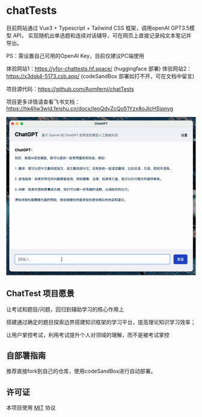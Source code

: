 # chatTests

目前网站通过 Vue3 + Typescript + Tailwind CSS 框架，调用openAI GPT3.5模型 API，
实现随机出单选题和连续对话辅导，可在网页上直接记录纯文本笔记并导出。

PS：需设置自己可用的OpenAI Key，目前仅建议PC端使用

体验网站1：https://yfor-chattests.hf.space/ (huggingface 部署)
体验网站2：https://x3dsk4-5173.csb.app/ (codeSandBox 部署如打不开，可在文档中留言)

项目源代码：https://github.com/Aomferni/chatTests

项目更多详情请查看飞书文档：https://hk4llw3wld.feishu.cn/docx/IeoQdvZcQo51Yzx8oJIcHSjqnyg

![preview](img/preview.gif)

## ChatTest 项目愿景

  让考试和题目/问题，回归到辅助学习的核心作用上
  
  搭建通过确定的题目探索边界搭建知识框架的学习平台，提高理论知识学习效率；
  
  让用户掌控考试，利用考试提升个人对领域的理解，而不是被考试掌控

## 自部署指南
推荐直接fork到自己的仓库，使用codeSandBox进行自动部署。


## 许可证

本项目使用 [MIT](LICENSE) 协议
